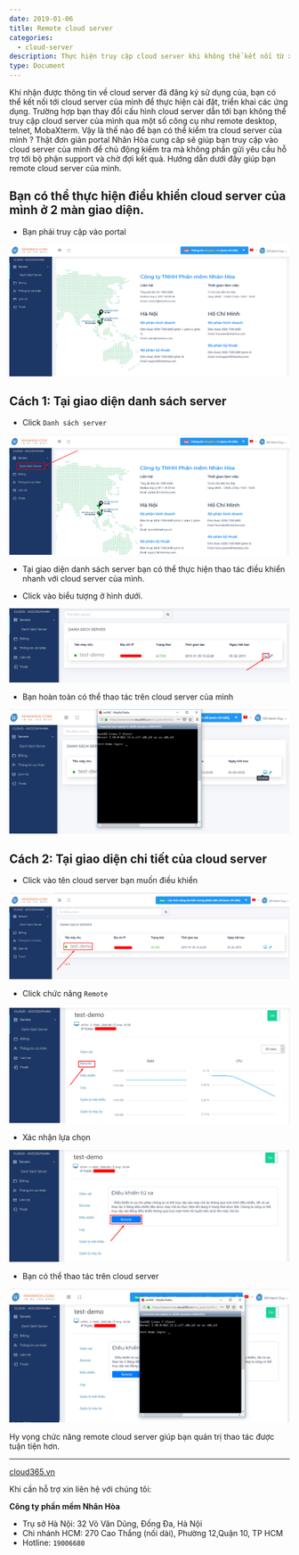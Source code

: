 ```yaml
---
date: 2019-01-06
title: Remote cloud server
categories:
  - cloud-server
description: Thực hiện truy cập cloud server khi không thể kết nối từ xa
type: Document
---
```


Khi nhận được thông tin về cloud server đã đăng ký sử dụng của, bạn có thể kết nối tới cloud server của mình để thực hiện cài đặt, triển khai các ứng dụng. Trường hợp bạn thay đổi cấu hình cloud server dẫn tới bạn không thể truy cập cloud server của mình qua một số công cụ như remote desktop, telnet, MobaXterm. Vậy là thế nào để bạn có thể kiểm tra cloud server của mình ? Thật đơn giản portal Nhân Hòa cung câp sẽ giúp bạn truy cập vào cloud server của mình để chủ động kiểm tra mà không phần gửi yêu cầu hỗ trợ tới bộ phận support và chờ đợi kết quả. Hướng dẫn dưới đây giúp bạn remote cloud server của mình.

## Bạn có thể thực hiện điểu khiển cloud server của mình ở 2 màn giao diện.

+ Bạn phải truy cập vào portal

![](/images/img-remote-cloud-server/Screenshot_600.png)

## Cách 1: Tại giao diện danh sách server

+ Click `Danh sách server`

![](/images/img-remote-cloud-server/Screenshot_601.png)

+ Tại giao diện danh sách server bạn có thể thực hiện thao tác điều khiển nhanh với cloud server của mình.

+ Click vào biểu tượng ở hình dưới.

![](/images/img-remote-cloud-server/Screenshot_608.png)

+ Bạn hoàn toàn có thể thao tác trên cloud server của mình

![](/images/img-remote-cloud-server/Screenshot_609.png)

## Cách 2: Tại giao diện chi tiết của cloud server

+ Click vào tên cloud server bạn muốn điều khiển

![](/images/img-remote-cloud-server/Screenshot_604.png)

+ Click chức năng `Remote`

![](/images/img-remote-cloud-server/Screenshot_610.png)

+ Xác nhận lựa chọn

![](/images/img-remote-cloud-server/Screenshot_611.png)

+ Bạn có thể thao tác trên cloud server

![](/images/img-remote-cloud-server/Screenshot_612.png)

Hy vọng chức năng remote cloud server giúp bạn quản trị thao tác được tuận tiện hơn.

---
[cloud365.vn](https://cloud365.vn/)

Khi cần hỗ trợ xin liên hệ với chúng tôi:

**Công ty phần mềm Nhân Hòa**
- Trụ sở Hà Nội: 32 Võ Văn Dũng, Đống Đa, Hà Nội
- Chi nhánh HCM: 270 Cao Thắng (nối dài), Phường 12,Quận 10, TP HCM
- Hotline: `19006680`



